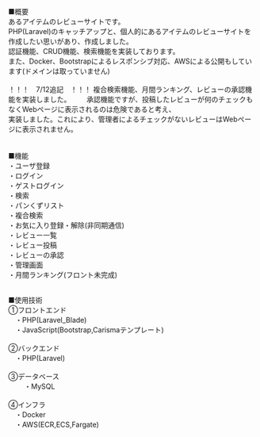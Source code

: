 ■概要<br>
 あるアイテムのレビューサイトです。<br>
 PHP(Laravel)のキャッチアップと、個人的にあるアイテムのレビューサイトを作成したい思いがあり、作成しました。<br>
 認証機能、CRUD機能、検索機能を実装しております。<br>
 また、Docker、Bootstrapによるレスポンシブ対応、AWSによる公開もしています(ドメインは取っていません)<br>
 <br>
 ！！！　7/12追記　！！！
 複合検索機能、月間ランキング、レビューの承認機能を実装しました。
　　承認機能ですが、投稿したレビューが何のチェックもなくWebページに表示されるのは危険であると考え、<br>
 実装しました。これにより、管理者によるチェックがないレビューはWebページに表示されません。<br>
 <br>
<br>
■機能<br>
・ユーザ登録<br>
・ログイン<br>
・ゲストログイン<br>
・検索<br>
・パンくずリスト<br>
・複合検索<br>
・お気に入り登録・解除(非同期通信)<br>
・レビュー一覧<br>
・レビュー投稿<br>
・レビューの承認<br>
・管理画面<br>
・月間ランキング(フロント未完成)<br>

<br>
■使用技術<br>
①フロントエンド<br>
　・PHP(Laravel_Blade)<br>
　・JavaScript(Bootstrap,Carismaテンプレート)<br>
<br>
②バックエンド<br>
　・PHP(Laravel)<br>
<br>
③データベース<br>　
　・MySQL<br>
<br>
④インフラ<br>
　・Docker<br>
　・AWS(ECR,ECS,Fargate)<br>
 <br>


  

